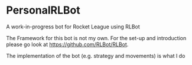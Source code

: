 # PersonalRLBot
A work-in-progress bot for Rocket League using RLBot

The Framework for this bot is not my own. For the set-up and 
introduction please go look at https://github.com/RLBot/RLBot.

The implementation of the bot (e.g. strategy and movements) is what I do
